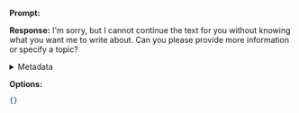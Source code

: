 **Prompt:**


**Response:**
I'm sorry, but I cannot continue the text for you without knowing what you want me to write about. Can you please provide more information or specify a topic?

<details><summary>Metadata</summary>

- Duration: 1889 ms
- Datetime: 2023-10-08T13:57:22.855802
- Model: gpt-3.5-turbo-0613

</details>

**Options:**
```json
{}
```

